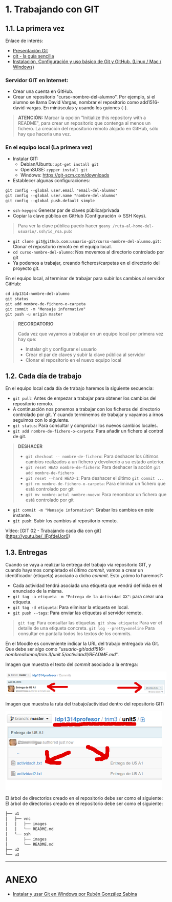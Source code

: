 

# 1. Trabajando con GIT

## 1.1. La primera vez

Enlace de interés:
* [Presentación Git](https://control-versiones-git.netlify.com/)
* [git - la guía sencilla](http://rogerdudler.github.io/git-guide/index.es.html)
* [Instalación, Configuración y uso básico de Git y GitHub. (Linux / Mac / Windows)](https://github.com/omorest/Guides/tree/master/github)

### Servidor GIT en Internet:

* Crear una cuenta en GitHub.
* Crear un repositorio "curso-nombre-del-alumno". Por ejemplo, si el alumno se llama David Vargas,
nombrar el repositorio como add1516-david-vargas. En minúsculas y usando los guiones (-).

> **ATENCIÓN:** Marcar la opción "Initialize this repository with a README", para crear un repositorio que contenga al menos un fichero.
> La creación del repositorio remoto alojado en GitHub, sólo hay que hacerla una vez.

### En el equipo local (La primera vez)

* Instalar GIT:
    * Debian/Ubuntu: `apt-get install git`
    * OpenSUSE: `zypper install git`
    * Windows: https://git-scm.com/downloads
* Establecer algunas configuraciones:

```
git config --global user.email "email-del-alumno"
git config --global user.name "nombre-del-alumno"
git config --global push.default simple
```

* `ssh-keygen`: Generar par de claves pública/privada
* Copiar la clave pública en GitHub (Configuración -> SSH Keys).

> Para ver la clave pública puedo hacer `geany /ruta-al-home-del-usuario/.ssh/id_rsa.pub`:

* `git clone git@github.com:usuario-git/curso-nombre-del-alumno.git`: Clonar el repositorio remoto en el equipo local.
* `cd curso-nombre-del-alumno`: Nos movemos al directorio controlado por git
* Ya podemos a trabajar, creando ficheros/carpetas en el directorio del proyecto git.

En el equipo local, al terminar de trabajar para subir los cambios al servidor GitHub:

```
cd idp1314-nombre-del-alumno
git status
git add nombre-de-fichero-o-carpeta
git commit -m "Mensaje informativo"
git push -u origin master
```

> **RECORDATORIO**
>
> Cada vez que vayamos a trabajar en un equipo local por primera vez hay que:
> * Instalar git y configurar el usuario
> * Crear el par de claves y subir la clave pública al servidor
> * Clonar el repositorio en el nuevo equipo local

## 1.2. Cada día de trabajo

En el equipo local cada día de trabajo haremos la siguiente secuencia:
* `git pull`: Antes de empezar a trabajar para obtener los cambios del repositorio remoto.
* A continuación nos ponemos a trabajar con los ficheros del directorio controlado por git.
Y cuando terminemos de trabajar y vayamos a irnos seguimos con lo siguiente.
* `git status`: Para consultar y comprobar los nuevos cambios locales.
* `git add nombre-de-fichero-o-carpeta`: Para añadir un fichero al control de git.

> **DESHACER**
>
> * `git checkout -- nombre-de-fichero`: Para deshacer los últimos cambios realizados a un fichero y devolverlo a su estado anterior.
> * `git reset HEAD nombre-de-fichero`: Para deshacer la acción `git add nombre-de-fichero`
> * `git reset --hard HEAD-1`: Para deshacer el último `git commit ...`
> * `git rm nombre-de-fichero-o-carpeta`: Para eliminar un fichero que está controlado por git
> * `git mv nombre-actul nombre-nuevo`: Para renombrar un fichero que está controlado por git
>

* `git commit -m "Mensaje informativo"`: Grabar los cambios en este instante.
* `git push`: Subir los cambios al repositorio remoto.

Vídeo: [GIT 02 - Trabajando cada día con git] (https://youtu.be/_IFpfdeUor0)

## 1.3. Entregas

Cuando se vaya a realizar la entrega del trabajo vía repositorio GIT, y cuando hayamos completado
el último *commit*, vamos a crear un identificador (etiqueta) asociado a dicho *commit*.
Esto ¿cómo lo haremos?:
* Cada actividad tendrá asociada una etiqueta que vendrá definida en el enunciado de la misma.
* `git tag -a etiqueta -m "Entrega de la Actividad XX"`: para crear una etiqueta.
* `git tag -d etiqueta`: Para eliminar la etiqueta en local.
* `git push --tags`: Para enviar las etiquetas al servidor remoto.

> `git tag`: Para consultar las etiquetas.
> `git show etiqueta`: Para ver el detalle de una etiqueta concreta.
> `git log --pretty=oneline` Para consultar en pantalla todos los textos de los commits.

En el Moodle es conveniente indicar la URL del trabajo entregado vía Git.
Que debe ser algo como *"usuario-git/add1516-nombrealumno/trim.3/unit.5/actividad1/README.md*".

Imagen que muestra el texto del *commit* asociado a la entrega:

![git-repo-tarea-commit](./images/git-repo-tarea-commit.png)

Imagen que muestra la ruta del trabajo/actividad dentro del repositorio GIT:

![git-repo-tarea-url](./images/git-repo-tarea-url.png)

El árbol de directorios creado en el repositorio debe ser como el siguiente:
El árbol de directorios creado en el repositorio debe ser como el siguiente:

```
├── u1
│   ├── vnc
│   │   ├── images
│   │   └── README.md
│   └── ssh
│       ├── images
│       └── README.md
├── u2
└── u3   
```

---

# ANEXO

* [Instalar y usar Git en Windows por Rubén González Sabina](https://www.youtube.com/watch?v=7qzV04C5S-k)
